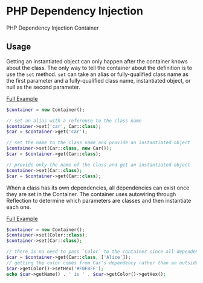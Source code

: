 # PHP Dependency Injection

PHP Dependency Injection Container

## Usage

Getting an instantiated object can only happen after the container knows about
the class. The only way to tell the container about the definition is to use the
`set` method. `set` can take an alias or fully-qualified class name as the first
parameter and a fully-qualified class name, instantiated object, or null as the
second parameter.

[Full Example](examples/container-set.php)

```php
$container = new Container();

// set an alias with a reference to the class name
$container->set('car', Car::class);
$car = $container->get('car');

// set the name to the class name and provide an instantiated object
$container->set(Car::class, new Car());
$car = $container->get(Car::class);

// provide only the name of the class and get an instantiated object
$container->set(Car::class);
$car = $container->get(Car::class);
```

When a class has its own dependencies, all dependencies can exist once they are
set in the Container. The container uses autowiring through Reflection to
determine which parameters are classes and then instantiate each one.

[Full Example](examples/get-autowiring.php)

```php
$container = new Container();
$container->set(Color::class);
$container->set(Car::class);

// there is no need to pass `Color` to the container since all dependencies load automatically
$car = $container->get(Car::class, ['Alice']);
// getting the color comes from Car's dependency rather than an outside influence
$car->getColor()->setHex('#F0F8FF');
echo $car->getName() . ' is ' . $car->getColor()->getHex();
```
